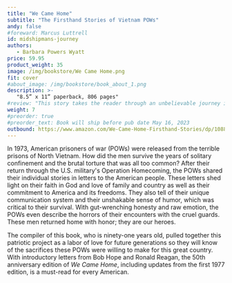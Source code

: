 ```yaml
---
title: "We Came Home"
subtitle: "The Firsthand Stories of Vietnam POWs"
andy: false
#foreward: Marcus Luttrell
id: midshipmans-journey
authors:
   - Barbara Powers Wyatt
price: 59.95
product_weight: 35
image: /img/bookstore/We Came Home.png
fit: cover
#about_image: /img/bookstore/book_about_1.png
description: >-
   "8.5” x 11” paperback, 806 pages"
#review: "This story takes the reader through an unbelievable journey into the world of love, betrayal, despair, redemption, and survival. Emotionally and logically, you get immersed in a real life trip that defies reality."
weight: 7
#preorder: true
#preorder_text: Book will ship before pub date May 16, 2023
outbound: https://www.amazon.com/We-Came-Home-Firsthand-Stories/dp/1088082270/ref=sr_1_1?crid=159F9IEDUJL1A&keywords=we+came+home+barbara+wyatt&qid=1673550633&sprefix=we+came+home+b%2Caps%2C110&sr=8-1 
---
```


In 1973, American prisoners of war (POWs) were released from the terrible prisons of North Vietnam. How did the men survive the years of solitary confinement and the brutal torture that was all too common? After their return through the U.S. military's Operation Homecoming, the POWs shared their individual stories in letters to the American people. These letters shed light on their faith in God and love of family and country as well as their commitment to America and its freedoms. They also tell of their unique communication system and their unshakable sense of humor, which was critical to their survival. With gut-wrenching honesty and raw emotion, the POWs even describe the horrors of their encounters with the cruel guards. These men returned home with honor; they are our heroes.

The compiler of this book, who is ninety-one years old, pulled together this patriotic project as a labor of love for future generations so they will know of the sacrifices these POWs were willing to make for this great country. With introductory letters from Bob Hope and Ronald Reagan, the 50th anniversary edition of *We Came Home*, including updates from the first 1977 edition, is a must-read for every American.
